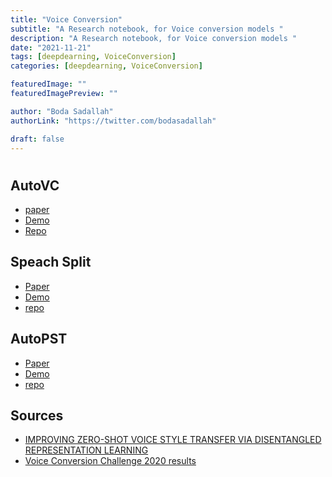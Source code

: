 ```yaml
---
title: "Voice Conversion"
subtitle: "A Research notebook, for Voice conversion models "
description: "A Research notebook, for Voice conversion models "
date: "2021-11-21"
tags: [deepdearning, VoiceConversion]
categories: [deepdearning, VoiceConversion]

featuredImage: ""
featuredImagePreview: ""

author: "Boda Sadallah"
authorLink: "https://twitter.com/bodasadallah"

draft: false
---
```


#

## AutoVC

- [paper](https://arxiv.org/abs/1905.05879)
- [Demo](https://auspicious3000.github.io/autovc-demo/)
- [Repo](https://github.com/auspicious3000/autovc)

## Speach Split

- [Paper](https://arxiv.org/abs/2004.11284)
- [Demo](https://auspicious3000.github.io/SpeechSplit-Demo/)
- [repo](https://github.com/auspicious3000/SpeechSplit)

## AutoPST

- [Paper](https://arxiv.org/abs/2106.08519)
- [Demo](https://auspicious3000.github.io/AutoPST-Demo/)
- [repo](https://github.com/auspicious3000/AutoPST)

## Sources

- [IMPROVING ZERO-SHOT VOICE STYLE TRANSFER VIA
  DISENTANGLED REPRESENTATION LEARNING](https://openreview.net/pdf?id=TgSVWXw22FQ)
- [Voice Conversion Challenge 2020 results ](https://www.youtube.com/watch?v=eDbfcFy1OEg)

```python

```
